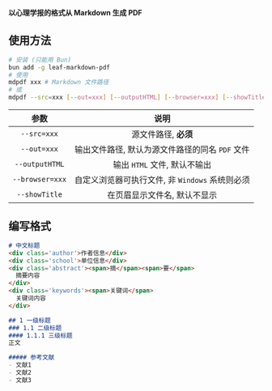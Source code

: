 **以心理学报的格式从 Markdown 生成 PDF**

## 使用方法
```bash
# 安装 (只能用 Bun)
bun add -g leaf-markdown-pdf
# 使用
mdpdf xxx # Markdown 文件路径
# 或
mdpdf --src=xxx [--out=xxx] [--outputHTML] [--browser=xxx] [--showTitle]
```

| 参数 | 说明 |
| :---: | :---: |
| `--src=xxx` | 源文件路径, **必须** |
| `--out=xxx` | 输出文件路径, 默认为源文件路径的同名 `PDF` 文件 |
| `--outputHTML` | 输出 `HTML` 文件, 默认不输出 |
| `--browser=xxx` | 自定义浏览器可执行文件, 非 `Windows` 系统则必须 |
| `--showTitle` | 在页眉显示文件名, 默认不显示 |

## 编写格式
```markdown
# 中文标题
<div class='author'>作者信息</div>
<div class='school'>单位信息</div>
<div class='abstract'><span>摘</span><span>要</span>
  摘要内容
</div>
<div class='keywords'><span>关键词</span>
  关键词内容
</div>

## 1 一级标题
### 1.1 二级标题
#### 1.1.1 三级标题
正文

##### 参考文献
- 文献1
- 文献2
- 文献3
```